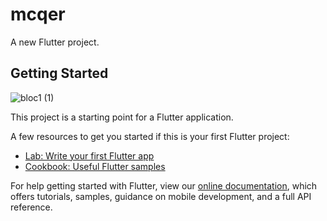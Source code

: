 # mcqer

A new Flutter project.

## Getting Started
![bloc1 (1)](https://user-images.githubusercontent.com/26364748/128545933-4afcb6a4-45a0-4777-bb71-c9473347298e.png)

This project is a starting point for a Flutter application.

A few resources to get you started if this is your first Flutter project:

- [Lab: Write your first Flutter app](https://flutter.dev/docs/get-started/codelab)
- [Cookbook: Useful Flutter samples](https://flutter.dev/docs/cookbook)

For help getting started with Flutter, view our
[online documentation](https://flutter.dev/docs), which offers tutorials,
samples, guidance on mobile development, and a full API reference.
